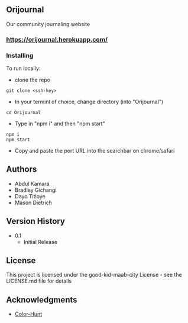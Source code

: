 ## Orijournal
Our community journaling website
### https://orijournal.herokuapp.com/

### Installing
To run locally:
* clone the repo
```
git clone <ssh-key>
```
* In your terminl of choice, change directory (into "Orijournal")
```
cd Orijournal
```
* Type in "npm i" and then "npm start"
```
npm i
npm start
```
* Copy and paste the port URL into the searchbar on chrome/safari

## Authors
* Abdul Kamara  
* Bradley Gichangi
* Dayo Titloye
* Mason Dietrich

## Version History
* 0.1
    * Initial Release

## License
This project is licensed under the good-kid-maab-city License - see the LICENSE.md file for details

## Acknowledgments
* [Color-Hunt](https://colorhunt.co/palette/f3f4ed536162424642c06014)
